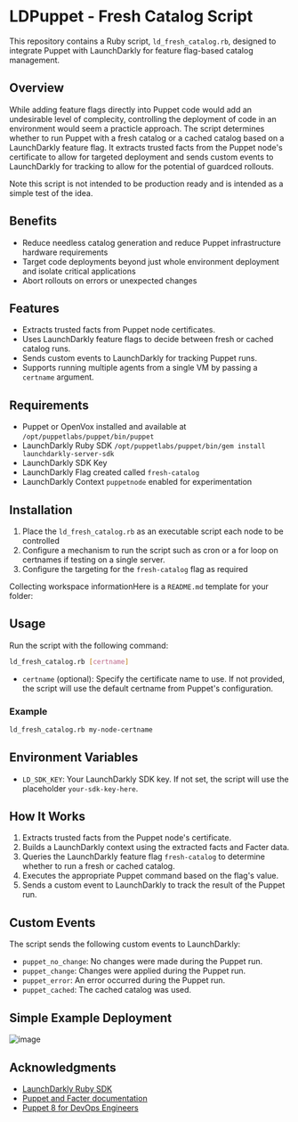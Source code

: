 # LDPuppet - Fresh Catalog Script

This repository contains a Ruby script, `ld_fresh_catalog.rb`, designed to integrate Puppet with LaunchDarkly for feature flag-based catalog management.

## Overview

While adding feature flags directly into Puppet code would add an undesirable level of complecity, controlling the deployment of code in an environment would seem a practicle approach. The script determines whether to run Puppet with a fresh catalog or a cached catalog based on a LaunchDarkly feature flag. It extracts trusted facts from the Puppet node's certificate to allow for targeted deployment and sends custom events to LaunchDarkly for tracking to allow for the potential of guardced rollouts.

Note this script is not intended to be production ready and is intended as a simple test of the idea.

## Benefits

- Reduce needless catalog generation and reduce Puppet infrastructure hardware requirements
- Target code deployments beyond just whole environment deployment and isolate critical applications
- Abort rollouts on errors or unexpected changes

## Features

- Extracts trusted facts from Puppet node certificates.
- Uses LaunchDarkly feature flags to decide between fresh or cached catalog runs.
- Sends custom events to LaunchDarkly for tracking Puppet runs.
- Supports running multiple agents from a single VM by passing a `certname` argument.

## Requirements

- Puppet or OpenVox installed and available at `/opt/puppetlabs/puppet/bin/puppet`
- LaunchDarkly Ruby SDK `/opt/puppetlabs/puppet/bin/gem install launchdarkly-server-sdk`
- LaunchDarkly SDK Key
- LaunchDarkly Flag created called `fresh-catalog`
- LaunchDarkly Context `puppetnode` enabled for experimentation

## Installation

1. Place the `ld_fresh_catalog.rb` as an executable script each node to be controlled
2. Configure a mechanism to run the script such as cron or a for loop on certnames if testing on a single server.
3. Configure the targeting for the `fresh-catalog` flag as required

Collecting workspace informationHere is a `README.md` template for your folder:

## Usage

Run the script with the following command:

```bash
ld_fresh_catalog.rb [certname]
```

- `certname` (optional): Specify the certificate name to use. If not provided, the script will use the default certname from Puppet's configuration.

### Example

```bash
ld_fresh_catalog.rb my-node-certname
```

## Environment Variables

- `LD_SDK_KEY`: Your LaunchDarkly SDK key. If not set, the script will use the placeholder `your-sdk-key-here`.

## How It Works

1. Extracts trusted facts from the Puppet node's certificate.
2. Builds a LaunchDarkly context using the extracted facts and Facter data.
3. Queries the LaunchDarkly feature flag `fresh-catalog` to determine whether to run a fresh or cached catalog.
4. Executes the appropriate Puppet command based on the flag's value.
5. Sends a custom event to LaunchDarkly to track the result of the Puppet run.

## Custom Events

The script sends the following custom events to LaunchDarkly:

- `puppet_no_change`: No changes were made during the Puppet run.
- `puppet_change`: Changes were applied during the Puppet run.
- `puppet_error`: An error occurred during the Puppet run.
- `puppet_cached`: The cached catalog was used.

## Simple Example Deployment

![image](https://github.com/user-attachments/assets/075341c6-9817-4a4f-9b7c-2631a844611c)


## Acknowledgments

- [LaunchDarkly Ruby SDK](https://github.com/launchdarkly/ruby-server-sdk)
- [Puppet and Facter documentation](https://help.puppet.com/)
- [Puppet 8 for DevOps Engineers](https://www.packtpub.com/en-gb/product/puppet-8-for-devops-engineers-9781803235455)
